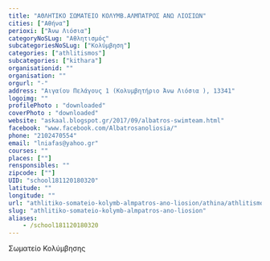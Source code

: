 ```yaml
---
title: "ΑΘΛΗΤΙΚΟ ΣΩΜΑΤΕΙΟ ΚΟΛΥΜΒ.ΑΛΜΠΑΤΡΟΣ ΑΝΩ ΛΙΟΣΙΩΝ"
cities: ["Αθήνα"]
perioxi: ["Άνω Λιόσια"]
categoryNoSLug: "Αθλητισμός"
subcategoriesNoSLug: ["Κολύμβηση"]
categories: ["athlitismos"]
subcategories: ["kithara"]
organisationid: ""
organisation: ""
orgurl: "-"
address: "Αιγαίου Πελάγους 1 (Κολυμβητήριο Άνω Λιόσια ), 13341"
logoimg: ""
profilePhoto : "downloaded"
coverPhoto : "downloaded"
website: "askaal.blogspot.gr/2017/09/albatros-swimteam.html"
facebook: "www.facebook.com/Albatrosanoliosia/"
phone: "2102470554"
email: "lniafas@yahoo.gr"
courses: ""
places: [""]
rensponsibles: ""
zipcode: [""]
UID: "school181120180320"
latitude: ""
longitude: ""
url: "athlitiko-somateio-kolymb-almpatros-ano-liosion/athina/athlitismos/kithara"
slug: "athlitiko-somateio-kolymb-almpatros-ano-liosion"
aliases:
    - /school181120180320
---
```



Σωματείο Κολύμβησης

